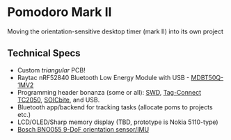 # Pomodoro Mark II
Moving the orientation-sensitive desktop timer (mark II) into its own project

## Technical Specs
- Custom _triangular_ PCB!
- Raytac nRF52840 Bluetooth Low Energy Module with USB - [MDBT50Q-1MV2](https://www.adafruit.com/product/4078)
- Programming header bonanza (some or all): [SWD](https://www.adafruit.com/product/752), [Tag-Connect TC2050](https://www.tag-connect.com/wp-content/uploads/bsk-pdf-manager/TC2050-IDC-NL_Datasheet_8.pdf), [SOICbite](https://github.com/SimonMerrett/SOICbite), and USB.
- Bluetooth app/backend for tracking tasks (allocate poms to projects etc.)
- LCD/OLED/Sharp memory display (TBD, prototype is Nokia 5110-type)
- [Bosch BNO055 9-DoF orientation sensor/IMU](https://cdn-learn.adafruit.com/assets/assets/000/036/832/original/BST_BNO055_DS000_14.pdf) 
